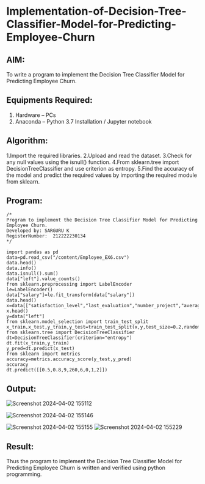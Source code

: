 # Implementation-of-Decision-Tree-Classifier-Model-for-Predicting-Employee-Churn

## AIM:
To write a program to implement the Decision Tree Classifier Model for Predicting Employee Churn.

## Equipments Required:
1. Hardware – PCs
2. Anaconda – Python 3.7 Installation / Jupyter notebook

## Algorithm:
1.Import the required libraries.
2.Upload and read the dataset.
3.Check for any null values using the isnull() function.
4.From sklearn.tree import DecisionTreeClassifier and use criterion as entropy.
5.Find the accuracy of the model and predict the required values by importing the required module from sklearn.


## Program:
```
/*
Program to implement the Decision Tree Classifier Model for Predicting Employee Churn.
Developed by: SARGURU K
RegisterNumber:  212222230134
*/
```
```
import pandas as pd
data=pd.read_csv("/content/Employee_EX6.csv")
data.head()
data.info()
data.isnull().sum()
data["left"].value_counts()
from sklearn.preprocessing import LabelEncoder
le=LabelEncoder()
data["salary"]=le.fit_transform(data["salary"])
data.head()
x=data[["satisfaction_level","last_evaluation","number_project","average_montly_hours","time_spend_company","Work_accident","promotion_last_5years","salary"]]
x.head()
y=data["left"]
from sklearn.model_selection import train_test_split
x_train,x_test,y_train,y_test=train_test_split(x,y,test_size=0.2,random_state=100)
from sklearn.tree import DecisionTreeClassifier
dt=DecisionTreeClassifier(criterion="entropy")
dt.fit(x_train,y_train)
y_pred=dt.predict(x_test)
from sklearn import metrics
accuracy=metrics.accuracy_score(y_test,y_pred)
accuracy
dt.predict([[0.5,0.8,9,260,6,0,1,2]])
```

## Output:
![Screenshot 2024-04-02 155112](https://github.com/poojasen05/Implementation-of-Decision-Tree-Classifier-Model-for-Predicting-Employee-Churn/assets/150784373/882d3d2e-d594-4aad-84f8-6cd8e90d3430)

![Screenshot 2024-04-02 155146](https://github.com/poojasen05/Implementation-of-Decision-Tree-Classifier-Model-for-Predicting-Employee-Churn/assets/150784373/ebe49a44-989b-4b4a-95ab-ce9d68839899)


![Screenshot 2024-04-02 155155](https://github.com/poojasen05/Implementation-of-Decision-Tree-Classifier-Model-for-Predicting-Employee-Churn/assets/150784373/c28f4b0f-b4fe-43e7-8746-c7788933b38b)
![Screenshot 2024-04-02 155229](https://github.com/poojasen05/Implementation-of-Decision-Tree-Classifier-Model-for-Predicting-Employee-Churn/assets/150784373/8dcac9fc-1347-43c4-8699-ddb4df766c3c)


## Result:
Thus the program to implement the  Decision Tree Classifier Model for Predicting Employee Churn is written and verified using python programming.
